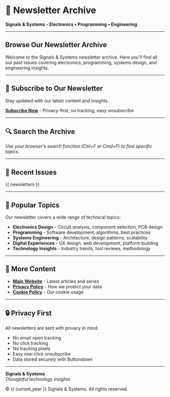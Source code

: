 # 📰 Newsletter Archive

**Signals & Systems - Electronics • Programming • Engineering**

---

## Browse Our Newsletter Archive

Welcome to the Signals & Systems newsletter archive. Here you'll find all our past issues covering electronics, programming, systems design, and engineering insights.

---

## 📧 Subscribe to Our Newsletter

Stay updated with our latest content and insights.

**[Subscribe Now](https://buttondown.com/jell)** - Privacy-first, no tracking, easy unsubscribe

---

## 🔍 Search the Archive

*Use your browser's search function (Ctrl+F or Cmd+F) to find specific topics.*

---

## 📅 Recent Issues

{{ newsletters }}

---

## 🌟 Popular Topics

Our newsletter covers a wide range of technical topics:

- **Electronics Design** - Circuit analysis, component selection, PCB design
- **Programming** - Software development, algorithms, best practices  
- **Systems Engineering** - Architecture, design patterns, scalability
- **Digital Experiences** - UX design, web development, platform building
- **Technology Insights** - Industry trends, tool reviews, methodology

---

## 📖 More Content

- **[Main Website](https://signals-and-systems.com)** - Latest articles and series
- **[Privacy Policy](https://signals-and-systems.com/privacy)** - How we protect your data
- **[Cookie Policy](https://signals-and-systems.com/cookies)** - Our cookie usage

---

## 🔒 Privacy First

All newsletters are sent with privacy in mind:
- No email open tracking
- No click tracking
- No tracking pixels  
- Easy one-click unsubscribe
- Data stored securely with Buttondown

---

**Signals & Systems**  
*Thoughtful technology insights*

© {{ current_year }} Signals & Systems. All rights reserved.
